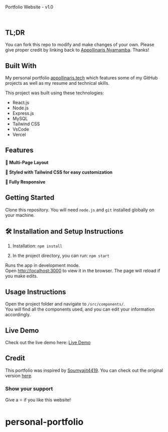 ## <h2 align="center">
  Portfolio Website - v1.0<br/>
</h2>


<br/>

## TL;DR

You can fork this repo to modify and make changes of your own. Please give proper credit by linking back to [Appollinaris Nyamamba](https://github.com/Nyamamba/personal-portfolio). Thanks!

## Built With

My personal portfolio <a href="https://personal-portfolio-navy-rho-75.vercel.app/" target="_blank">appollinaris.tech</a> which features some of my GitHub projects as well as my resume and technical skills.<br/>

This project was built using these technologies:

- React.js
- Node.js
- Express.js
- MySQL
- Tailwind CSS
- VsCode
- Vercel

## Features

**📖 Multi-Page Layout**

**🎨 Styled with Tailwind CSS for easy customization**

**📱 Fully Responsive**

## Getting Started

Clone this repository. You will need `node.js` and `git` installed globally on your machine.

## 🛠 Installation and Setup Instructions

1. Installation: `npm install`

2. In the project directory, you can run: `npm start`

Runs the app in development mode.<br/>
Open [http://localhost:3000](http://localhost:3000) to view it in the browser.
The page will reload if you make edits.

## Usage Instructions

Open the project folder and navigate to `/src/components/`. <br/>
You will find all the components used, and you can edit your information accordingly.

## Live Demo

Check out the live demo here: [Live Demo](https://personal-portfolio-navy-rho-75.vercel.app/)

## Credit

This portfolio was inspired by [Soumyajit4419](https://github.com/soumyajit4419/Portfolio). You can check out the original version [here](https://soumyajit.vercel.app/).

### Show your support

Give a ⭐ if you like this website!

# personal-portfolio
